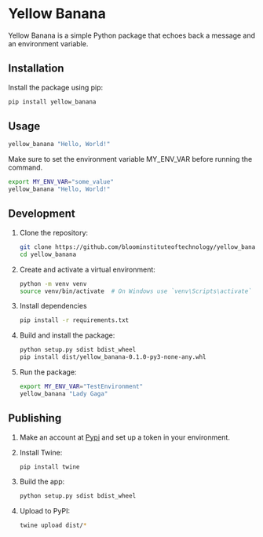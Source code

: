 # Yellow Banana

Yellow Banana is a simple Python package that echoes back a message and an environment variable.

## Installation

Install the package using pip:

```bash
pip install yellow_banana
```

## Usage

```bash
yellow_banana "Hello, World!"
```

Make sure to set the environment variable MY_ENV_VAR before running the command.

```bash
export MY_ENV_VAR="some_value"
yellow_banana "Hello, World!"
```

## Development

1. Clone the repository:

    ```bash
    git clone https://github.com/bloominstituteoftechnology/yellow_banana.git
    cd yellow_banana
    ```

2. Create and activate a virtual environment:

    ```bash
    python -m venv venv
    source venv/bin/activate  # On Windows use `venv\Scripts\activate`
    ```

3. Install dependencies

    ```bash
    pip install -r requirements.txt
    ```

4. Build and install the package:

    ```bash
    python setup.py sdist bdist_wheel
    pip install dist/yellow_banana-0.1.0-py3-none-any.whl
    ```

5. Run the package:

    ```bash
    export MY_ENV_VAR="TestEnvironment"
    yellow_banana "Lady Gaga"
    ```

## Publishing

1. Make an account at [Pypi](https://pypi.org/) and set up a token in your environment.

2. Install Twine:

    ```bash
    pip install twine
    ```

3. Build the app:

    ```bash
    python setup.py sdist bdist_wheel
    ```

4. Upload to PyPI:

    ```bash
    twine upload dist/*
    ```
